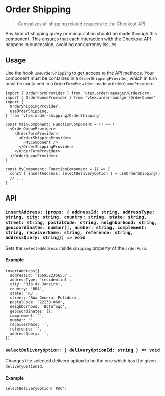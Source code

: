 # Order Shipping

> Centralizes all shipping related requests to the Checkout API.

Any kind of shipping query or manipulation should be made through this component. This ensures that each interaction with the Checkout API happens in succession, avoiding concurrency issues.

## Usage

Use the hook `useOrderShipping` to get access to the API methods. Your component must be contained in a `OrderShippingProvider`, which in turn must be contained in a `OrderFormProvider` inside a `OrderQueueProvider`.

```tsx
import { OrderFormProvider } from 'vtex.order-manager/OrderForm'
import { OrderQueueProvider } from 'vtex.order-manager/OrderQueue'
import {
  OrderShippingProvider,
  useOrderShipping,
} from 'vtex.order-shipping/OrderShipping'

const MainComponent: FunctionComponent = () => (
  <OrderQueueProvider>
    <OrderFormProvider>
      <OrderShippingProvider>
        <MyComponent />
      </OrderShippingProvider>
    </OrderFormProvider>
  </OrderQueueProvider>
)

const MyComponent: FunctionComponent = () => {
  const { insertAddress, selectDeliveryOption } = useOrderShipping()
  // ...
}
```

## API

### `insertAddress: (props: { addressId: string, addressType: string, city: string, country: string, state: string, street: string, postalCode: string, neighborhood: string, geocoordinates: number[], number: string, complement: string, receiverName: string, reference: string, addressQuery: string}) => void`

Sets the `selectedAddress` inside `shipping` property of the `orderForm`.

#### Example

```tsx
insertAddress({
  addressId: '1569522356557',
  addressType: 'residential',
  city: 'Rio de Janeiro',
  country: 'BRA',
  state: 'RJ',
  street: 'Rua General Polidoro',
  postalCode: '22230-060',
  neighborhood: 'Botafogo',
  geocoordinates: [],
  complement: '',
  number: '',
  receiverName: '',
  reference: '',
  addressQuery: '',
})
```

### `selectDeliveryOption: ( deliveryOptionId: string ) => void`

Changes the selected delivery option to be the one which has the given `deliveryOptionId`.

#### Example

```tsx
selectDeliveryOption('PAC')
```
